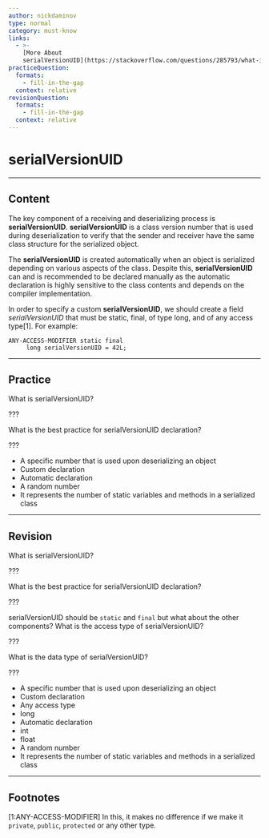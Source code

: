 ```yaml
---
author: nickdaminov
type: normal
category: must-know
links:
  - >-
    [More About
    serialVersionUID](https://stackoverflow.com/questions/285793/what-is-a-serialversionuid-and-why-should-i-use-it){website}
practiceQuestion:
  formats:
    - fill-in-the-gap
  context: relative
revisionQuestion:
  formats:
    - fill-in-the-gap
  context: relative
---
```


# serialVersionUID


---

## Content

The key component of a receiving and deserializing process is **serialVersionUID**. **serialVersionUID** is a class version number that is used during deserialization to verify that the sender and receiver have the same class structure for the serialized object.

The **serialVersionUID** is created automatically when an object is serialized depending on various aspects of the class. Despite this, **serialVersionUID** can and is recommended to be declared manually as the automatic declaration is highly sensitive to the class contents and depends on the compiler implementation.

In order to specify a custom **serialVersionUID**, we should create a field *serialVersionUID* that must be static, final, of type long, and of any access type[1]. For example:

```plain-text
ANY-ACCESS-MODIFIER static final
     long serialVersionUID = 42L;
```


---

## Practice

What is serialVersionUID?

???

What is the best practice for serialVersionUID declaration?

???

- A specific number that is used upon deserializing an object
- Custom declaration
- Automatic declaration
- A random number
- It represents the number of static variables and methods in a serialized class


---

## Revision

What is serialVersionUID?

???

What is the best practice for serialVersionUID declaration?

???

serialVersionUID should be `static` and `final` but what about the other components?
What is the access type of serialVersionUID?

???

What is the data type of serialVersionUID?

???

- A specific number that is used upon deserializing an object
- Custom declaration
- Any access type
- long
- Automatic declaration
- int
- float
- A random number
- It represents the number of static variables and methods in a serialized class


---

## Footnotes

[1:ANY-ACCESS-MODIFIER]
In this, it makes no difference if we make it `private`, `public`, `protected` or any other type.
